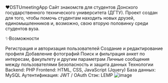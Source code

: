 ❤️DSTUmeetingApp
Сайт знакомств для студентов Донского государственного технического университета (ДГТУ). Проект создан для того, чтобы помочь студентам находить новых друзей, единомышленников и, возможно, свою вторую половинку среди студентов вуза.

✨Возможности



Регистрация и авторизация пользователей
Создание и редактирование профиля
Добавление фотографий
Поиск и фильтрация анкет по интересам, факультету и другим параметрам
Личные сообщения между пользователями
Безопасность и защита данных
Технологии
Backend: PHP
Frontend: HTML, CSS, JavaScript (Jquery)
База данных: MySQL
Аутентификация: JWT / OAuth 
Стэк: LEMP
![image](https://github.com/user-attachments/assets/5747c178-9dbb-4ddd-9904-6d384a761fdb)
